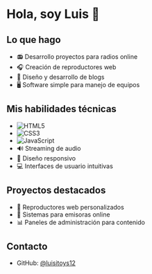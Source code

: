 # Hola, soy Luis 👋

## Lo que hago
- 📻 Desarrollo proyectos para radios online
- 🎧 Creación de reproductores web
- 📝 Diseño y desarrollo de blogs
- 🖥️ Software simple para manejo de equipos

## Mis habilidades técnicas
- ![HTML5](https://img.shields.io/badge/-HTML5-E34F26?style=flat-square&logo=html5&logoColor=white)
- ![CSS3](https://img.shields.io/badge/-CSS3-1572B6?style=flat-square&logo=css3&logoColor=white)
- ![JavaScript](https://img.shields.io/badge/-JavaScript-F7DF1E?style=flat-square&logo=javascript&logoColor=black)
- 🔊 Streaming de audio
- 📱 Diseño responsivo
- 💻 Interfaces de usuario intuitivas

## Proyectos destacados
- 🎵 Reproductores web personalizados
- 📡 Sistemas para emisoras online
- 📊 Paneles de administración para contenido

## Contacto
- GitHub: [@luisitoys12](https://github.com/luisitoys12)
